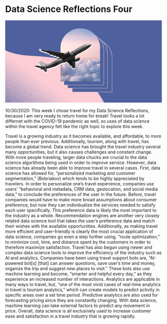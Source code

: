 # Data Science Reflections Four

![](travel.png)

10/30/2020: This week I chose travel for my Data Science Reflections, because I am very ready to return home for break! Travel looks a lot differnet with the COVID-19 pandemic as well, so uses of data science within the travel agency felt like the right topic to explore this week.

Travel is a growing industry as it becomes available, and affordable, to more people than ever previous. Additionally, tourism, along with travel, has become a global trend. Data science has brought the travel industry several many opportunities, but it also causes challenges and constant change. With more people traveling, larger data chucks are crucial to the data science algorithms being used in order to improve service. However, data science has already been able to improve travel in several cases.
First, data science has allowed for, “personalized marketing and customer segmentation,” (Bobriakov) which tends to be highly appreciated by travelers. In order to personalize one’s travel experience, companies use users’ “behavioral and metadata, CRM data, geolocation, and social media data,” to conclude the preferences of the user in the future. Before, travel companies would have to make more broad assumptions about consumer preference, but now they can individualize the services needed to satisfy each user specifically. This preference data is likely the most important to the industry as a whole. Recommendation engines are another very closely related data science tool that takes the user’s preference data and match their wishes with the available opportunities. Additionally, as making travel more efficient and user-friendly is clearly the most crucial application of data science, companies go even a step further using, “route optimization,” to minimize cost, time, and distance spent by the customers in order to therefore maximize satisfaction.
Travel has also begun using newer and complex data science tools to improve the efficiency of the industry such as AI and analytics. Companies have been using travel support bots are, “AI-powered bot[s] [that] can answer questions, save user’s time and money, organize the trip and suggest new places to visit.” These bots also use machine learning and become, “smarter and helpful every day,” as they experience an increased number of interactions. Analytics are applicable in many ways to travel, but, “one of the most vivid cases of real-time analytics in travel is tourism analytics,” which can create models to predict activity in specific areas over a set time period. Predictive analytics are also used for forecasting pricing since they are constantly changing. With data science, machine learning can take external factors to predict any movement in price. Overall, data science is all exclusively used to increase customer ease and satisfaction in a travel industry that is growing rapidly.
